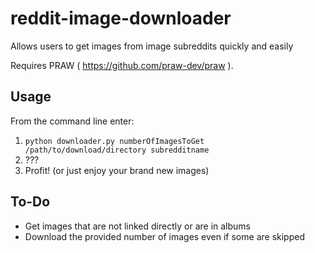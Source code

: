 reddit-image-downloader
=======================

Allows users to get images from image subreddits quickly and easily

Requires PRAW ( https://github.com/praw-dev/praw ).

Usage
-----

From the command line enter:  
1. `python downloader.py numberOfImagesToGet /path/to/download/directory subredditname`
2.  ???  
3.  Profit! (or just enjoy your brand new images)


To-Do
-----
* Get images that are not linked directly or are in albums
* Download the provided number of images even if some are skipped
